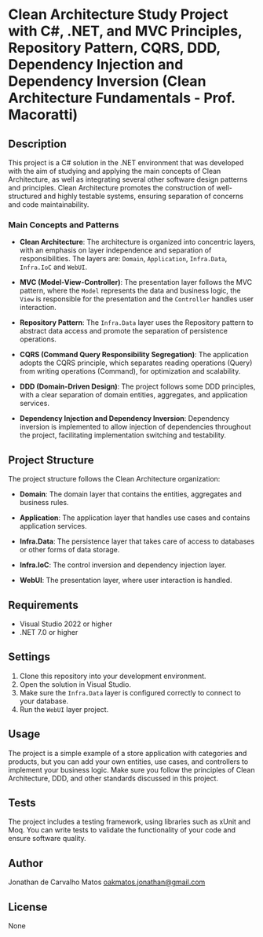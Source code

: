# Clean Architecture Study Project with C#, .NET, and MVC Principles, Repository Pattern, CQRS, DDD, Dependency Injection and Dependency Inversion (Clean Architecture Fundamentals - Prof. Macoratti)

## Description
This project is a C# solution in the .NET environment that was developed with the aim of studying and applying the main concepts of Clean Architecture, as well as integrating several other software design patterns and principles. Clean Architecture promotes the construction of well-structured and highly testable systems, ensuring separation of concerns and code maintainability.

### Main Concepts and Patterns
- **Clean Architecture**: The architecture is organized into concentric layers, with an emphasis on layer independence and separation of responsibilities. The layers are: `Domain`, `Application`, `Infra.Data`, `Infra.IoC` and `WebUI`.

- **MVC (Model-View-Controller)**: The presentation layer follows the MVC pattern, where the `Model` represents the data and business logic, the `View` is responsible for the presentation and the `Controller` handles user interaction.

- **Repository Pattern**: The `Infra.Data` layer uses the Repository pattern to abstract data access and promote the separation of persistence operations.

- **CQRS (Command Query Responsibility Segregation)**: The application adopts the CQRS principle, which separates reading operations (Query) from writing operations (Command), for optimization and scalability.

- **DDD (Domain-Driven Design)**: The project follows some DDD principles, with a clear separation of domain entities, aggregates, and application services.

- **Dependency Injection and Dependency Inversion**: Dependency inversion is implemented to allow injection of dependencies throughout the project, facilitating implementation switching and testability.

## Project Structure
The project structure follows the Clean Architecture organization:

- **Domain**: The domain layer that contains the entities, aggregates and business rules.

- **Application**: The application layer that handles use cases and contains application services.

- **Infra.Data**: The persistence layer that takes care of access to databases or other forms of data storage.
 
- **Infra.IoC**: The control inversion and dependency injection layer.

- **WebUI**: The presentation layer, where user interaction is handled.

## Requirements
- Visual Studio 2022 or higher
- .NET 7.0 or higher

## Settings
1. Clone this repository into your development environment.
2. Open the solution in Visual Studio.
3. Make sure the `Infra.Data` layer is configured correctly to connect to your database.
4. Run the `WebUI` layer project.

## Usage
The project is a simple example of a store application with categories and products, but you can add your own entities, use cases, and controllers to implement your business logic. Make sure you follow the principles of Clean Architecture, DDD, and other standards discussed in this project.

## Tests
The project includes a testing framework, using libraries such as xUnit and Moq. You can write tests to validate the functionality of your code and ensure software quality.

## Author
Jonathan de Carvalho Matos
oakmatos.jonathan@gmail.com

## License
None
